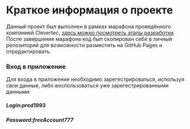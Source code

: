 # Краткое информация о проекте
Данный проект был выполнен в рамках марафона проведённого компанией Clevertec, [здесь можно посмотреть этапы разработки](https://github.com/ClevertecFrontendLab/Pred1993). После завершения марафона код был скопирован себе в личный репозиторий для возможности разместить на GitHub Pages и отредактировать.

### Вход в приложение
Для входа в приложение необходимо зарегестрироваться, используя свои данные, либо воспользоваться уже зарегестрированными данными:
##### Login:pred1993
##### Password:freeAccount777
